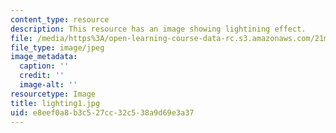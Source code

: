 ```yaml
---
content_type: resource
description: This resource has an image showing lightining effect.
file: /media/https%3A/open-learning-course-data-rc.s3.amazonaws.com/21m-873-theater-arts-topics-fall-2004-january-iap-2005/e8eef0a8b3c527cc32c538a9d69e3a37_lighting1.jpg
file_type: image/jpeg
image_metadata:
  caption: ''
  credit: ''
  image-alt: ''
resourcetype: Image
title: lighting1.jpg
uid: e8eef0a8-b3c5-27cc-32c5-38a9d69e3a37
---
```

